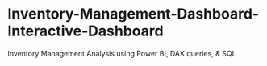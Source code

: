 # Inventory-Management-Dashboard-Interactive-Dashboard
Inventory Management Analysis using Power BI, DAX queries, &amp; SQL

